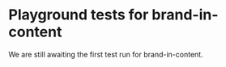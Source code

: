 # Playground tests for brand-in-content
We are still awaiting the first test run for brand-in-content.
